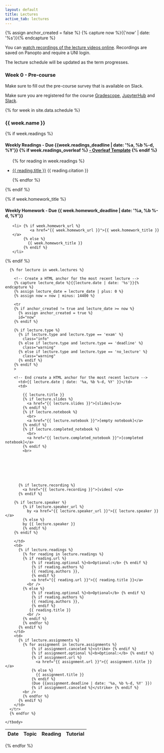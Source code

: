 ```yaml
---
layout: default
title: Lectures
active_tab: lectures
---
```


<!-- Create a HTML anchor for the most recent lecture -->
{% assign anchor_created = false %}
{% capture now %}{{'now' | date: '%s'}}{% endcapture %}
<!-- End create a HTML anchor for the most recent lecture -->


<div class="alert alert-info">
You can <a href="https://columbia.hosted.panopto.com/Panopto/Pages/Sessions/List.aspx#folderID=%22b5b51c7f-33cd-4a6b-8dfc-acfd01007b3b%22">watch recordings of the lecture videos online</a>.
Recordings are saved on Panopto and require a UNI login.
</div>

The lecture schedule will be updated as the term progresses. 

### Week 0 - Pre-course

Make sure to fill out the pre-course survey that is available on Slack.

Make sure you are registered for the course [Gradescope](https://www.gradescope.com/), [JupyterHub](https://coms2710.columbiajupyter2.org/)
and [Slack](https://bc-coms-2710-summera.slack.com/).

{% for week in site.data.schedule %}
  <h3>
    {{ week.name }}
  </h3>

  {% if week.readings %}
  <h4>
  	 Weekly Readings - Due {{week.readings_deadline | date: '%a, %b %-d, %Y'}} 
	 {% if week.readings_overleaf %} <a href="{{ week.readings_overleaf }}"> - Overleaf Template</a>
	 {% endif %}
  </h4>
  
  <ul 
  	class="{{ week.name }}-readings">
  	
  {% for reading in week.readings %}
  	<li>
  		<a href="{{ reading.url }}">{{ reading.title }}</a> 
      {{ reading.citation }}
  	</li>

  {% endfor %}
  </ul>
  {% endif %}

  {% if week.homework_title %}
  <h4>
    Weekly Homework - Due {{ week.homework_deadline | date: '%a, %b %-d, %Y'}}
  </h4>

  <ul>
    
    <li> {% if week.homework_url %} 
            <a href="{{ week.homework_url }}">{{ week.homework_title }}</a>
         {% else %} 
           {{ week.homework_title }}
         {% endif %}
    </li>
  </ul>

  {% endif %}
  	
  <table class="table table-striped">
    <thead>
      <tr>
        <th>Date</th> 
        <th>Topic</th>
        <!--<th>Recordings</th>-->
        <th>Reading</th>
        <th>Tutorial</th>
      </tr>
    </thead>
    <tbody>

      {% for lecture in week.lectures %}

        <!-- Create a HTML anchor for the most recent lecture -->
        {% capture lecture_date %}{{lecture.date | date: '%s'}}{% endcapture %}
        {% assign lecture_date = lecture_date | plus: 0 %}
        {% assign now = now | minus: 14400 %}

        <tr
        {% if anchor_created != true and lecture_date >= now %}
          {% assign anchor_created = true %}
          id="now" 
        {% endif %}
        
        {% if lecture.type %}
          {% if lecture.type and lecture.type == 'exam' %}
            class="info" 
          {% else if lecture.type and lecture.type == 'deadline' %}
            class="warning"
          {% else if lecture.type and lecture.type == 'no_lecture' %}
            class="warning"
          {% endif %}
        {% endif %}
        >

        <!-- End create a HTML anchor for the most recent lecture -->
          <td>{{ lecture.date | date: '%a, %b %-d, %Y' }}</td>
          <td>
         
            {{ lecture.title }} 
            {% if lecture.slides %}
              <a href="{{ lecture.slides }}">[slides]</a>
            {% endif %}
            {% if lecture.notebook %}
              <br>
              <a href="{{ lecture.notebook }}">[empty notebook]</a>
            {% endif %}
            {% if lecture.completed_notebook %}
              <br>
              <a href="{{ lecture.completed_notebook }}">[completed notebook]</a>
            {% endif %}
            <br>
       

           




          {% if lecture.recording %}
            <a href="{{ lecture.recording }}">[video] </a>
          {% endif %}

  	    {% if lecture.speaker %}
            {% if lecture.speaker_url %}
              by <a href="{{ lecture.speaker_url }}">{{ lecture.speaker }}</a> 
            {% else %} 
            by {{ lecture.speaker }}
            {% endif %}
  	    {% endif %}

        </td>
        <td>	
          {% if lecture.readings %} 	
            {% for reading in lecture.readings %}	
            {% if reading.url %}	
                {% if reading.optional %}<b>Optional:</b> {% endif %}	
                {% if reading.authors %}	
                {{ reading.authors }}, 	
                {% endif %}	
                <a href="{{ reading.url }}">{{ reading.title }}</a> 	
              <br />	
            {% else %}	
                {% if reading.optional %}<b>Optional</b> {% endif %}	
                {% if reading.authors %}	
                {{ reading.authors }}, 	
                {% endif %}	
               {{ reading.title }} 	
              <br />	
            {% endif %}	
            {% endfor %}	
          {% endif %}	
        </td>
        <td>
          {% if lecture.assignments %} 
            {% for assignment in lecture.assignments %}
                {% if assignment.canceled %}<strike> {% endif %}
                {% if assignment.optional %}<b>Optional:</b> {% endif %}
                {% if assignment.url %}
                  <a href="{{ assignment.url }}">{{ assignment.title }}</a> 
                {% else %}
                  {{ assignment.title }}
                {% endif %}
                (Due {{assignment.deadline | date: '%a, %b %-d, %Y' }})
                {% if assignment.canceled %}</strike> {% endif %}
            <br />
            {% endfor %}
          {% endif %}
        </td>
      </tr>
      {% endfor %}
      
    </tbody>
  </table>

  {% endfor %}
